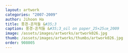 ```yaml
---
layout: artwork 
categories: "2007-2009"
author: Jihoon Ha 
title: 풍경-흔적들 &#35;3 
caption: 풍경-흔적들 &#35;3_oil on paper_25×25㎝_2009 
image: /assets/images/artworks/artwork026.jpg 
thumb: /assets/images/artworks/thumbs/artwork026.jpg 
order: 908005 
---
```

